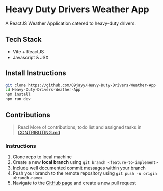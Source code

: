 # Heavy Duty Drivers Weather App

A ReactJS Weather Application catered to heavy-duty drivers.

## Tech Stack

- Vite + ReactJS
- Javascript & JSX

## Install Instructions

```bash
git clone https://github.com/09jayy/Heavy-Duty-Drivers-Weather-App
cd Heavy-Duty-Drivers-Weather-App
npm install
npm run dev
```

## Contributions

> Read More of contributions, todo list and assigned tasks in [CONTRIBUTING.md](CONTRIBUTING.md)

### Instructions

1. Clone repo to local machine
1. Create a new **local branch** using `git branch <feature-to-implement>`
1. Include well documented commit messages within your branch
1. Push your branch to the remote repository using `git push -u origin <branch-name>`
1. Navigate to the [GitHub page](https://github.com/09jayy/Heavy-Duty-Drivers-Weather-App) and create a new pull request
